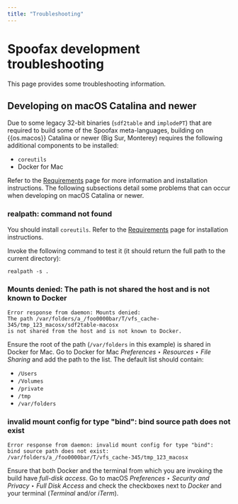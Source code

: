```yaml
---
title: "Troubleshooting"
---
```

# Spoofax development troubleshooting
This page provides some troubleshooting information.


## Developing on macOS Catalina and newer
Due to some legacy 32-bit binaries (`sdf2table` and `implodePT`) that are required to build some of the Spoofax meta-languages, building on {{os.macos}} Catalina or newer (Big Sur, Monterey) requires the following additional components to be installed:

- `coreutils`
- Docker for Mac

Refer to the [Requirements](requirements.md) page for more information and installation instructions. The following subsections detail some problems that can occur when developing on macOS Catalina or newer.


### realpath: command not found
You should install `coreutils`. Refer to the [Requirements](requirements.md) page for installation instructions.

Invoke the following command to test it (it should return the full path to the current directory):

```
realpath -s .
```


### Mounts denied: The path is not shared the host and is not known to Docker
```
Error response from daemon: Mounts denied:
The path /var/folders/a_/foo0000bar/T/vfs_cache-345/tmp_123_macosx/sdf2table-macosx
is not shared from the host and is not known to Docker.
```

Ensure the root of the path (`/var/folders` in this example) is shared in Docker for Mac. Go to Docker for Mac _Preferences_ ‣ _Resources_ ‣ _File Sharing_ and add the path to the list. The default list should contain:

- `/Users`
- `/Volumes`
- `/private`
- `/tmp`
- `/var/folders`


### invalid mount config for type "bind": bind source path does not exist
```
Error response from daemon: invalid mount config for type "bind":
bind source path does not exist:
/var/folders/a_/foo0000bar/T/vfs_cache-345/tmp_123_macosx
```

Ensure that both Docker and the terminal from which you are invoking the build have _full-disk access_. Go to macOS _Preferences_ ‣ _Security and Privacy_ ‣ _Full Disk Access_ and check the checkboxes next to _Docker_ and your terminal (_Terminal_ and/or _iTerm_).
